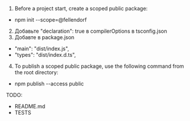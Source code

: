 1. Before a project start, create a scoped public package:

- npm init --scope=@fellendorf

2. Добавьте "declaration": true в compilerOptions в tsconfig.json
3. Добавте в package.json

- "main": "dist/index.js",
- "types": "dist/index.d.ts",

4. To publish a scoped public package, use the following command from the root directory:

- npm publish --access public

TODO:

- README.md
- TESTS
